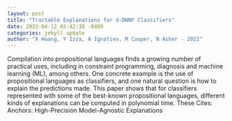 ```yaml
--- 
layout: post 
title: "Tractable Explanations for d-DNNF Classifiers" 
date: 2022-04-12 02:42:38 -0400 
categories: jekyll update 
author: "X Huang, Y Izza, A Ignatiev, M Cooper, N Asher - 2022" 
--- 
```

Compilation into propositional languages finds a growing number of practical uses, including in constraint programming, diagnosis and machine learning (ML), among others. One concrete example is the use of propositional languages as classifiers, and one natural question is how to explain the predictions made. This paper shows that for classifiers represented with some of the best-known propositional languages, different kinds of explanations can be computed in polynomial time. These Cites: Anchors: High-Precision Model-Agnostic Explanations